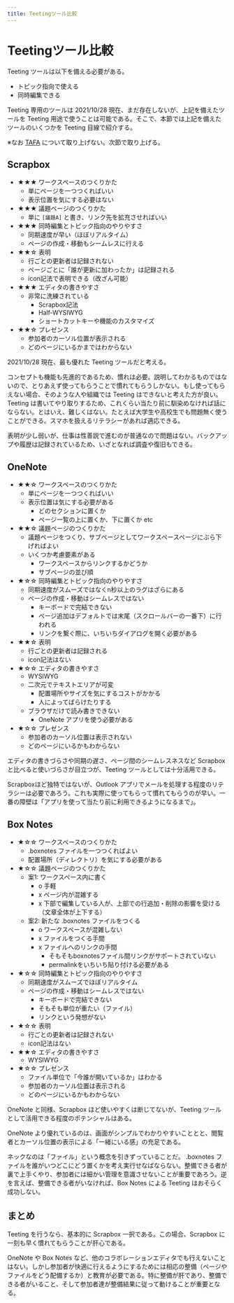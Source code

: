 ```yaml
---
title: Teetingツール比較
---
```


# Teetingツール比較
Teeting ツールは以下を備える必要がある。

- トピック指向で使える
- 同時編集できる

Teeting 専用のツールは 2021/10/28 現在、まだ存在しないが、上記を備えたツールを Teeting 用途で使うことは可能である。そこで、本節では上記を備えたツールのいくつかを Teeting 目線で紹介する。

※なお [TAFA](tafa) について取り上げない。次節で取り上げる。

## Scrapbox
- ★★★ ワークスペースのつくりかた
    - 単にページを一つつくればいい
    - 表示位置を気にする必要はない
- ★★★ 議題ページのつくりかた
    - 単に `[議題A]` と書き、リンク先を拡充させればいい
- ★★★ 同時編集とトピック指向のやりやすさ
    - 同期速度が早い（ほぼリアルタイム）
    - ページの作成・移動もシームレスに行える
- ★★☆ 表明
    - 行ごとの更新者は記録されない
    - ページごとに「誰が更新に加わったか」は記録される
    - icon記法で表明できる（改ざん可能）
- ★★★ エディタの書きやすさ
    - 非常に洗練されている
        - Scrapbox記法
        - Half-WYSIWYG
        - ショートカットキーや機能のカスタマイズ
- ★★☆ プレゼンス
    - 参加者のカーソル位置が表示される
    - どのページにいるかまではわからない

2021/10/28 現在、最も優れた Teeting ツールだと考える。

コンセプトも機能も先進的であるため、慣れは必要。説明してわかるものではないので、とりあえず使ってもらうことで慣れてもらうしかない。もし使ってもらえない場合、そのような人や組織では Teeting はできないと考えた方が良い。Teeting は書いてやり取りするため、これくらい当たり前に馴染めなければ話にならない。とはいえ、難しくはない。たとえば大学生や高校生でも問題無く使うことができる。スマホを扱えるリテラシーがあれば適応できる。

表明が少し弱いが、仕事は性善説で進むのが普通なので問題はない。バックアップや履歴は記録されているため、いざとなれば調査や復旧もできる。

## OneNote
- ★★☆ ワークスペースのつくりかた
    - 単にページを一つつくればいい
    - 表示位置は気にする必要がある
        - どのセクションに置くか
        - ページ一覧の上に置くか、下に置くか etc
- ★★☆ 議題ページのつくりかた
    - 議題ページをつくり、サブページとしてワークスペースページにぶら下げればよい
    - いくつか考慮要素がある
        - ワークスペースからリンクするかどうか
        - サブページの並び順
- ★☆☆ 同時編集とトピック指向のやりやすさ
    - 同期速度がスムーズではなくn秒以上のラグはざらにある
    - ページの作成・移動はシームレスではない
        - キーボードで完結できない
        - ページ追加はデフォルトでは末尾（スクロールバーの一番下）に行われる
        - リンクを繋ぐ際に、いちいちダイアログを開く必要がある
- ★★☆ 表明
    - 行ごとの更新者は記録される
    - icon記法はない
- ★☆☆ エディタの書きやすさ
    - WYSIWYG
    - 二次元でテキストエリアが可変
        - 配置場所やサイズを気にするコストがかかる
        - 人によってばらけたりする
    - ブラウザだけで読み書きできない
        - OneNote アプリを使う必要がある
- ★☆☆ プレゼンス
    - 参加者のカーソル位置は表示されない
    - どのページにいるかもわからない

エディタの書きづらさや同期の遅さ、ページ間のシームレスネスなど Scrapbox と比べると使いづらさが目立つが、Teeting ツールとしては十分活用できる。

Scrapboxほど独特ではないが、Outlook アプリでメールを処理する程度のリテラシーは必要であろう。これも実際に使ってもらって慣れてもらうのが早い。一番の障壁は「アプリを使って当たり前に利用できるようになるまで」。

## Box Notes
- ★☆☆ ワークスペースのつくりかた
    - .boxnotes ファイルを一つつくればよい
    - 配置場所（ディレクトリ）を気にする必要がある
- ★☆☆ 議題ページのつくりかた
    - 案1: ワークスペース内に書く
        - o 手軽
        - x ページ内が混雑する
        - x 下部で編集している人が、上部での行追加・削除の影響を受ける（文章全体が上下する）
    - 案2: 新たな .boxnotes ファイルをつくる
        - o ワークスペースが混雑しない
        - x ファイルをつくる手間
        - x ファイルへのリンクの手間
            - そもそもboxnotesファイル間リンクがサポートされていない
            - permalinkをいちいち貼り付ける必要がある
- ★☆☆ 同時編集とトピック指向のやりやすさ
    - 同期速度がスムーズでほぼリアルタイム
    - ページの作成・移動はシームレスではない
        - キーボードで完結できない
        - そもそも単位が重たい（ファイル）
        - リンクという発想がない
- ★☆☆ 表明
    - 行ごとの更新者は記録されない
    - icon記法はない
- ★★☆ エディタの書きやすさ
    - WYSIWYG
- ★☆☆ プレゼンス
    - ファイル単位で「今誰が開いているか」はわかる
    - 参加者のカーソル位置は表示される
    - どのページにいるかもわからない

OneNote と同様、Scrapbox ほど使いやすくは断じてないが、Teeting ツールとして活用できる程度のポテンシャルはある。

OneNote より優れているのは、画面がシンプルでわかりやすいこととと、閲覧者とカーソル位置の表示による「一緒にいる感」の充足である。

ネックなのは「ファイル」という概念を引きずっていることだ。 .boxnotes ファイルを誰がいつどこにどう置くかを考え実行せなばならない。整備できる者が裏で上手くやり、参加者には細かい管理を意識させないことが重要であろう。逆を言えば、整備できる者がいなければ、Box Notes による Teeting はおそらく成功しない。

## まとめ
Teeting を行うなら、基本的に Scrapbox 一択である。この場合、Scrapbox に一刻も早く慣れてもらうことが肝心である。

OneNote や Box Notes など、他のコラボレーションエディタでも行えないことはない。しかし参加者が快適に行えるようにするためには相応の整備（ページやファイルをどう配備するか）と教育が必要である。特に整備が肝であり、整備できる者がいること、そして参加者達が整備結果に従って動けることが重要となる。

